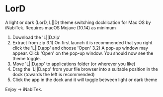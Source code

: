 # LorD
A light or dark (LorD, L||D) theme switching docklication for Mac OS by iNabiTek.
Requires macOS Mojave (10.14) as minimum

1) Download the 'L||D.zip'
2) Extract from zip
3.1) On first launch it is recommended that you right click the 'L||D.app' and choose 'Open'
3.2) A pop-up window may appear. Click 'Open' on the pop-up window. You should now see the theme toggle.
4) Move 'L||D.app' to applications folder (or wherever you like)
5) Drag the 'L||D.app' from your file browser into a suitable position in the dock (towards the left is recommended)
6) Click the app in the dock and it will toggle between light or dark theme

Enjoy -> iNabiTek.
